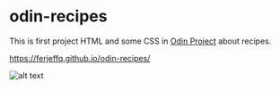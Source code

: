 # odin-recipes
This is first project HTML and some CSS in [Odin Project](https://www.theodinproject.com/lessons/foundations-recipes) about recipes.

https://ferjeffq.github.io/odin-recipes/

![alt text](/assets/images/page.gif)
